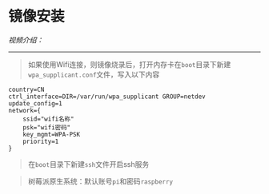 # 镜像安装

*视频介绍：*

---
> 如果使用Wifi连接，则镜像烧录后，打开内存卡在`boot`目录下新建`wpa_supplicant.conf`文件，写入以下内容
```nginx
country=CN 
ctrl_interface=DIR=/var/run/wpa_supplicant GROUP=netdev 
update_config=1 
network={
    ssid="wifi名称"
    psk="wifi密码"
    key_mgmt=WPA-PSK
    priority=1
}
```

> 在`boot`目录下新建`ssh`文件开启ssh服务

> 树莓派原生系统：默认账号`pi`和密码`raspberry`